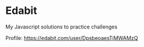 # Edabit
My Javascript solutions to practice challenges

Profile: 
https://edabit.com/user/DpsbeoaesTjMWAMzQ